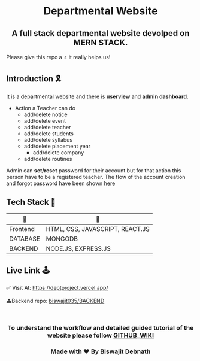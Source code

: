 <!-- HEADER START -->
<h1 align="center">
Departmental Website
</h1>

<h2 align="center">
A full stack departmental website devolped on MERN STACK.
</h2>
<span align="center">
Please give this repo a ⭐ it really helps us!
</span>

<!-- HEADER END -->

<!-- INTRO START -->
## Introduction 🎗️
It is a departmental website and there is <strong>userview</strong> and <strong>admin dashboard</strong>. 
<br>
* Action a Teacher can do
    * add/delete notice
    * add/delete event
    * add/delete teacher
    * add/delete students
    * add/delete syllabus
    * add/delete placement year
        * add/delete company
    * add/delete routines

Admin can <strong>set/reset</strong> password for their account but for that action this person have to be a registered teacher. The flow of the account creation and forgot password have been shown <a href="https://github.com/biswajit035/Deparmental-Website/wiki" TARGET="_blank">here</a>

<!-- INTRO END -->


<!-- Tech stack start -->
## Tech Stack 🎯

📑  |  🧩
------------- | -------------
Frontend  |  HTML, CSS, JAVASCRIPT, REACT.JS
DATABASE  |  MONGODB
BACKEND  | NODE.JS, EXPRESS.JS
<!-- Teach stack end -->

<!-- Live Link start -->
## Live Link 🕹️
✅ Visit At: <a href="https://deptproject.vercel.app/" target="_blank">https://deptproject.vercel.app/</a>    
<br>
⚠️Backend repo: <a href="https://github.com/biswajit035/DEPARTMENTAL-BACKEND" target="_blank">biswajit035/BACKEND</a>
<!-- Live link end -->

<!-- FOOTER START -->
<br>
<h3 align="center">
To understand the workflow and detailed guided tutorial of the website please follow <a href="https://github.com/biswajit035/Deparmental-Website/wiki"_blank">GITHUB_WIKI</a>
<h3 align="center">
Made with ❤ By Biswajit Debnath
</h3>
<!-- FOOTER END -->